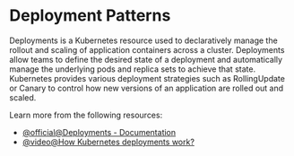 # Deployment Patterns

Deployments is a Kubernetes resource used to declaratively manage the rollout and scaling of application containers across a cluster. Deployments allow teams to define the desired state of a deployment and automatically manage the underlying pods and replica sets to achieve that state. Kubernetes provides various deployment strategies such as RollingUpdate or Canary to control how new versions of an application are rolled out and scaled.

Learn more from the following resources:

- [@official@Deployments - Documentation](https://kubernetes.io/docs/concepts/workloads/controllers/deployment/)
- [@video@How Kubernetes deployments work?](https://www.youtube.com/watch?v=mNK14yXIZF4)
